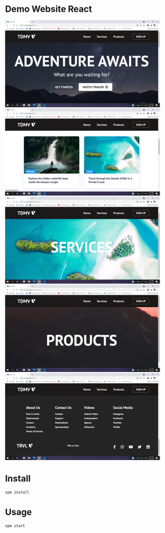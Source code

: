 # Demo Website React
<img src="https://github.com/tieuhoangtuan/demo-web-react/blob/main/public/home.png">
<img src="https://github.com/tieuhoangtuan/demo-web-react/blob/main/public/home1.png">
<img src="https://github.com/tieuhoangtuan/demo-web-react/blob/main/public/services.png">
<img src="https://github.com/tieuhoangtuan/demo-web-react/blob/main/public/products.png">
<img src="https://github.com/tieuhoangtuan/demo-web-react/blob/main/public/footer.png">

# Install
`npm install`
# Usage
`npm start`
